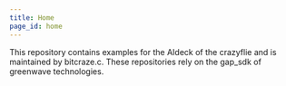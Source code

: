 ```yaml
---
title: Home
page_id: home
---
```


This repository contains examples for the AIdeck of the crazyflie and is maintained by bitcraze.c. These repositories rely on the gap_sdk of greenwave technologies.